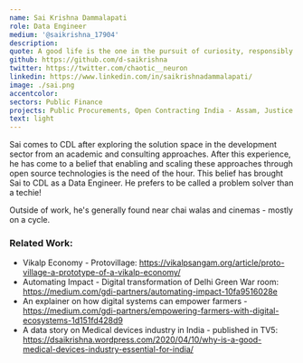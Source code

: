 ```yaml
---
name: Sai Krishna Dammalapati
role: Data Engineer
medium: '@saikrishna_17904'
description:
quote: A good life is the one in the pursuit of curiosity, responsibly.
github: https://github.com/d-saikrishna
twitter: https://twitter.com/chaotic__neuron
linkedin: https://www.linkedin.com/in/saikrishnadammalapati/
image: ./sai.png
accentcolor:
sectors: Public Finance
projects: Public Procurements, Open Contracting India - Assam, Justice Hub, Analysing the implementation of child protection laws in India
text: light
---
```


Sai comes to CDL after exploring the solution space in the development sector from an academic and consulting approaches. After this experience, he has come to a belief that enabling and scaling these approaches through open source technologies is the need of the hour. This belief has brought Sai to CDL as a Data Engineer. He prefers to be called a problem solver than a techie! 

Outside of work, he's generally found near chai walas and cinemas - mostly on a cycle.

### Related Work:

- Vikalp Economy - Protovillage: https://vikalpsangam.org/article/proto-village-a-prototype-of-a-vikalp-economy/
- Automating Impact - Digital transformation of Delhi Green War room: https://medium.com/gdi-partners/automating-impact-10fa9516028e
- An explainer on how digital systems can empower farmers - https://medium.com/gdi-partners/empowering-farmers-with-digital-ecosystems-1d151fd428d9
- A data story on Medical devices industry in India - published in TV5: https://dsaikrishna.wordpress.com/2020/04/10/why-is-a-good-medical-devices-industry-essential-for-india/
